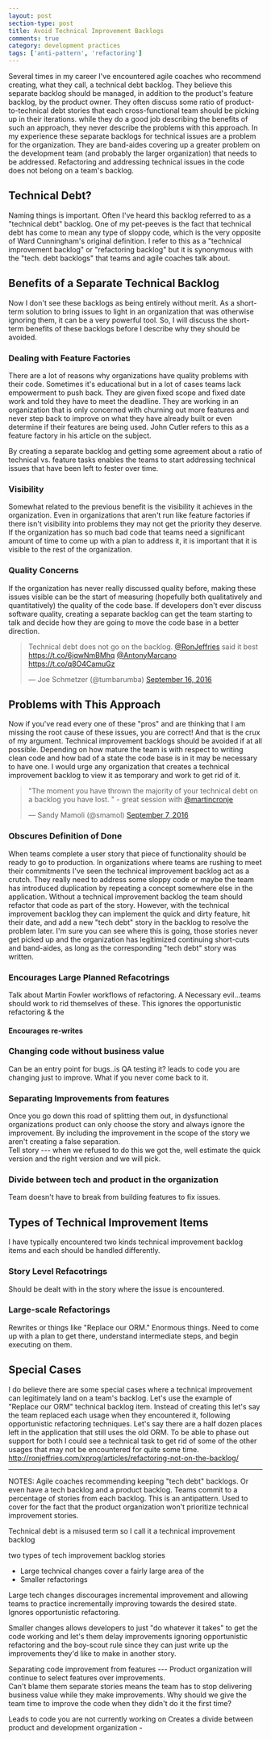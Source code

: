 ```yaml
---
layout: post
section-type: post
title: Avoid Technical Improvement Backlogs
comments: true
category: development practices
tags: ['anti-pattern', 'refactoring']
---
```


Several times in my career I've encountered agile coaches who recommend creating,
what they call, a technical debt backlog. They believe this separate backlog should be managed, in addition
to the product's feature backlog, by the product owner. They often discuss some ratio of product-to-technical debt stories that each cross-functional team should be picking up in their iterations. while they do a good job describing the benefits of such an approach, they never describe the problems with this approach. In my experience these separate backlogs for technical issues are a problem for the organization. They are band-aides covering up a greater problem on the development team (and probably the larger organization) that needs to be addressed. Refactoring and addressing technical issues in the code does not belong on a team's backlog.

## Technical Debt?

Naming things is important. Often I've heard this backlog referred to as a "technical debt" backlog. One of my pet-peeves is the fact that technical debt has come to mean any type of sloppy code, which is the very opposite of Ward Cunningham's original definition. I refer to this as a "technical improvement backlog"  or "refactoring backlog" but it is synonymous with the "tech. debt backlogs" that teams and agile coaches talk about.

## Benefits of a Separate Technical Backlog

Now I don't see these backlogs as being entirely without merit. As a short-term solution to bring issues to light in an organization that was otherwise ignoring them, it can be a very powerful tool. So, I will discuss the short-term benefits of these backlogs before I describe why they should be avoided.

### Dealing with Feature Factories

There are a lot of reasons why organizations have quality problems with their code. Sometimes it's educational but in a lot of cases teams lack empowerment to push back. They are given fixed scope and fixed date work and told they have to meet the deadline. They are working in an organization that is only concerned with churning out more features and never step back to improve on what they have already built or even determine if their features are being used. John Cutler refers to this as a feature factory in his <LINK HERE> article on the subject.

By creating a separate backlog and getting some agreement about a ratio of technical vs. feature tasks enables the teams to start addressing technical issues that have been left to fester over time.

### Visibility

Somewhat related to the previous benefit is the visibility it achieves in the organization. Even in organizations that aren't run like feature factories if there isn't visibility into problems they may not get the priority they deserve. If the organization has so much bad code that teams need a significant amount of time to come up with a plan to address it, it is important that it is visible to the rest of the organization.

### Quality Concerns

If the organization has never really discussed quality before, making these issues visible can be the start of measuring (hopefully both qualitatively and quantitatively) the quality of the code base. If developers don't ever discuss software quality, creating a separate backlog can get the team starting to talk and decide how they are going to move the code base in a better direction.


<blockquote class="twitter-tweet" data-lang="en"><p lang="en" dir="ltr">Technical debt does not go on the backlog. <a href="https://twitter.com/RonJeffries">@RonJeffries</a> said it best <a href="https://t.co/6jqwNmBMhq">https://t.co/6jqwNmBMhq</a> <a href="https://twitter.com/AntonyMarcano">@AntonyMarcano</a> <a href="https://t.co/q8O4CamuGz">https://t.co/q8O4CamuGz</a></p>&mdash; Joe Schmetzer (@tumbarumba) <a href="https://twitter.com/tumbarumba/status/776702044090531840">September 16, 2016</a></blockquote>
<script async src="//platform.twitter.com/widgets.js" charset="utf-8"></script>

## Problems with This Approach

Now if you've read every one of these "pros" and are thinking that I am missing the root cause of these issues, you are correct! And that is the crux of my argument. Technical improvement backlogs should be avoided if at all possible. Depending on how mature the team is with respect to writing clean code and how bad of a state the code base is in it may be necessary to have one. I would urge any organization that creates a technical improvement backlog to view it as temporary and work to get rid of it.

<blockquote class="twitter-tweet" data-lang="en"><p lang="en" dir="ltr">&quot;The moment you have thrown the majority of your technical debt on a backlog you have lost. &quot; - great session with <a href="https://twitter.com/martincronje">@martincronje</a></p>&mdash; Sandy Mamoli (@smamol) <a href="https://twitter.com/smamol/status/773369220335710208">September 7, 2016</a></blockquote>
<script async src="//platform.twitter.com/widgets.js" charset="utf-8"></script>

### Obscures Definition of Done
When teams complete a user story that piece of functionality should be ready to go to production.
In organizations where teams are rushing to meet their commitments I've seen the technical improvement
backlog act as a crutch. They really need to address some sloppy code or maybe the team has introduced duplication by repeating a concept somewhere else in the application. Without a technical improvement backlog the team should refactor that code as part of the story. However, with the technical improvement backlog they can implement the quick and dirty feature, hit their date, and add a new "tech debt" story in the backlog to resolve the problem later. I'm sure you can see where this is going, those stories never get picked up and the organization has legitimized continuing short-cuts and band-aides, as long as the corresponding "tech debt" story was written.

### Encourages Large Planned Refacotrings
Talk about Martin Fowler workflows of refactoring.  A Necessary evil...teams should work to rid themselves of these.
This ignores the opportunistic refactoring & the

#### Encourages re-writes

### Changing code without business value
 Can be an entry point for bugs..is QA testing it? leads to code you are changing just to improve. What if you never come back to it.

### Separating Improvements from features
Once you go down this road of splitting them out, in dysfunctional organizations product can only choose the story and always ignore the improvement. By including the improvement in the scope of the story we aren't creating a false separation.  
Tell story --- when we refused to do this we got the, well estimate the quick version and the right version and we will pick.

### Divide between tech and product in the organization
Team doesn't have to break from building features to fix issues.

## Types of Technical Improvement Items
I have typically encountered two kinds technical improvement backlog items and each should be handled differently.

### Story Level Refacotrings

Should be dealt with in the story where the issue is encountered.

### Large-scale Refactorings

Rewrites or things like "Replace our ORM." Enormous things. Need to come up with a plan to get there, understand intermediate steps, and begin executing on them.

## Special Cases
I do believe there are some special cases where a technical improvement can legitimately land on a team's backlog. Let's use the example of "Replace our ORM" technical backlog item. Instead of creating this let's say the team replaced each usage when they encountered it, following opportunistic refactoring techniques. Let's say there are a half dozen places left in the application that still uses the old ORM. To be able to phase out support for both I could see a technical task to get rid of some of the other usages that may not be encountered for quite some time.
http://ronjeffries.com/xprog/articles/refactoring-not-on-the-backlog/



_________________________________________________________________________
NOTES:
Agile coaches recommending keeping "tech debt" backlogs. Or even have a tech backlog and a product backlog. Teams commit to a percentage of stories from each backlog. This is an antipattern. Used to cover for the fact that the product organization won't prioritize technical improvement stories.

Technical debt is a misused term so I call it a technical improvement backlog

two types of tech improvement backlog stories
* Large technical changes cover a fairly large area of the
* Smaller refactorings

Large tech changes discourages incremental improvement and allowing teams to practice incrementally improving towards the desired state. Ignores opportunistic refactoring.

Smaller changes allows developers to just "do whatever it takes" to get the code working and let's them delay improvements ignoring opportunistic refactoring and the boy-scout rule since they can just write up the improvements they'd like to make in another story.

Separating code improvement from features --- Product organization will continue to select features over improvements.  
Can't blame them separate stories means the team has to stop delivering business value while they make improvements. Why should we give the team time to improve the code when they didn't do it the first time?

Leads to code you are not currently working on
Creates a divide between product and development organization -
